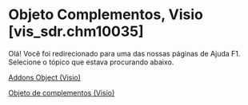 
# Objeto Complementos, Visio [vis_sdr.chm10035]

Olá! Você foi redirecionado para uma das nossas páginas de Ajuda F1. Selecione o tópico que estava procurando abaixo.

[Addons Object (Visio)](http://msdn.microsoft.com/library/5e4dd271-9eda-67ae-f90f-1a1a11f07bcd.aspx)

[Objeto de complementos (Visio)](http://msdn.microsoft.com/library/c58bd4f5-20f6-6eae-d0d2-2ddb6a5a45e6%28Office.15%29.aspx)

